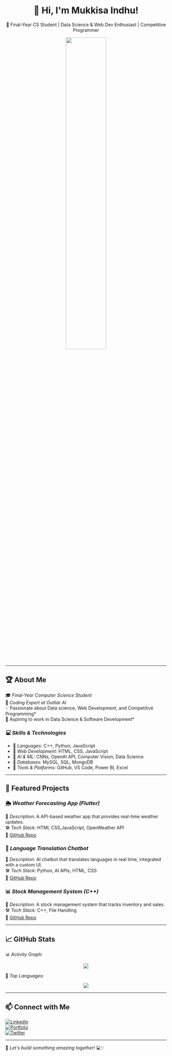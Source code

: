 <h1 align="center">👋 Hi, I'm Mukkisa Indhu!</h1>
<p align="center">
  🚀 Final-Year CS Student | Data Science & Web Dev Enthusiast | Competitive Programmer  
</p>

<p align="center">
  <img src="https://github-readme-stats.vercel.app/api?username=your-github-username&show_icons=true&theme=radical" width="50%">
</p>

---

## 🏆 About Me  
🎓 *Final-Year Computer Science Student*  
💼 *Coding Expert at Outliar AI*  
💡 Passionate about Data science, Web Development, and Competitive Programming*  
🚀 Aspiring to work in Data Science & Software Development*  

### *💻 Skills & Technologies*
- 🔹 *Languages:* C++, Python, JavaScript  
- 🔹 *Web Development:* HTML, CSS, JavaScript 
- 🔹 *AI & ML:* CNNs, OpenAI API, Computer Vision, Data Science
- 🔹 *Databases:* MySQL, SQL, MongoDB
- 🔹 *Tools & Platforms:* GitHub, VS Code, Power BI, Excel

---

## 📂 Featured Projects  

### 🌦 *Weather Forecasting App (Flutter)*  
📌 *Description:* A API-based weather app that provides real-time weather updates.  
🛠 *Tech Stack:* HTMl, CSS,JavaScript,  OpenWeather API  
🔗 [GitHub Repo](https://github.com/indhureddy1125/weather)  

### 🎨 *Language Translation Chatbot*  
📌 *Description:* AI chatbot that translates languages in real time, integrated with a custom UI.  
🛠 *Tech Stack:* Python, AI APIs, HTML, CSS  
🔗 [GitHub Repo](https://github.com/your-github-username/language-translation-chatbot)  

### 📊 *Stock Management System (C++)*  
📌 *Description:* A stock management system that tracks inventory and sales.  
🛠 *Tech Stack:* C++, File Handling  
🔗 [GitHub Repo](https://github.com/your-github-username/stock-management-system)  

---

## 📈 GitHub Stats  
📊 *Activity Graph:*  
<p align="center">
  <img src="https://github-readme-activity-graph.vercel.app/graph?username=indhureddy1125&theme=dracula" />
</p>

📌 *Top Languages:*  
<p align="center">
  <img src="https://github-readme-stats.vercel.app/api/top-langs/?username=indhureddy1125&layout=compact&theme=radical" />
</p>

---

## 📫 Connect with Me  
[![LinkedIn](https://img.shields.io/badge/LinkedIn-Connect-blue?logo=linkedin)](https://www.linkedin.com/in/mukkisa-indhu-reddy-91380b231/)  
[![Portfolio](https://img.shields.io/badge/Portfolio-Visit-orange?logo=web)](https://yourwebsite.com)  
[![Twitter](https://img.shields.io/badge/Twitter-Follow-blue?logo=twitter)](https://twitter.com/yourhandle)  

---

🚀 *Let's build something amazing together!* 💻✨
